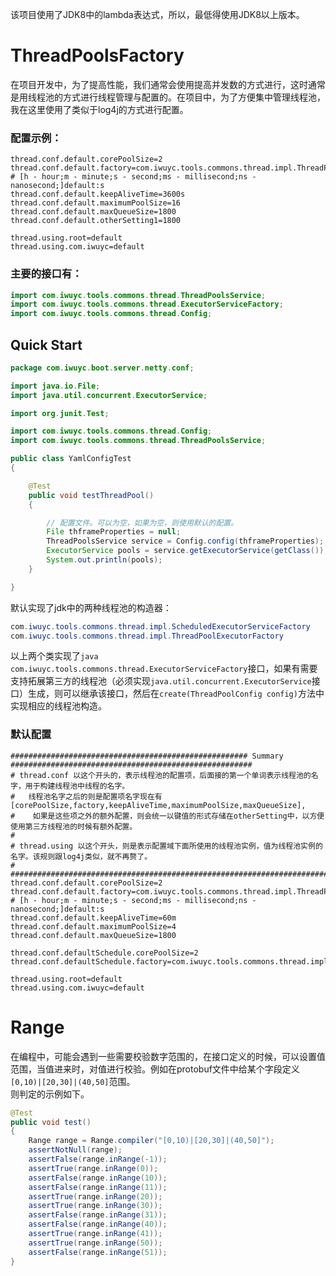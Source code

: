 该项目使用了JDK8中的lambda表达式，所以，最低得使用JDK8以上版本。

# ThreadPoolsFactory
在项目开发中，为了提高性能，我们通常会使用提高并发数的方式进行，这时通常是用线程池的方式进行线程管理与配置的。在项目中，为了方便集中管理线程池，我在这里使用了类似于log4j的方式进行配置。
### 配置示例：
```properties
thread.conf.default.corePoolSize=2
thread.conf.default.factory=com.iwuyc.tools.commons.thread.impl.ThreadPoolExecutorFactory
# [h - hour;m - minute;s - second;ms - millisecond;ns - nanosecond;]default:s
thread.conf.default.keepAliveTime=3600s
thread.conf.default.maximumPoolSize=16
thread.conf.default.maxQueueSize=1800
thread.conf.default.otherSetting1=1800

thread.using.root=default
thread.using.com.iwuyc=default
```
### 主要的接口有：
```java
import com.iwuyc.tools.commons.thread.ThreadPoolsService;
import com.iwuyc.tools.commons.thread.ExecutorServiceFactory;
import com.iwuyc.tools.commons.thread.Config;

```

## Quick Start
```java
package com.iwuyc.boot.server.netty.conf;

import java.io.File;
import java.util.concurrent.ExecutorService;

import org.junit.Test;

import com.iwuyc.tools.commons.thread.Config;
import com.iwuyc.tools.commons.thread.ThreadPoolsService;

public class YamlConfigTest
{

    @Test
    public void testThreadPool()
    {

        // 配置文件。可以为空，如果为空，则使用默认的配置。
        File thframeProperties = null;
        ThreadPoolsService service = Config.config(thframeProperties);
        ExecutorService pools = service.getExecutorService(getClass());
        System.out.println(pools);
    }

}

```
默认实现了jdk中的两种线程池的构造器：
```java
com.iwuyc.tools.commons.thread.impl.ScheduledExecutorServiceFactory
com.iwuyc.tools.commons.thread.impl.ThreadPoolExecutorFactory
```
以上两个类实现了```java com.iwuyc.tools.commons.thread.ExecutorServiceFactory```接口，如果有需要支持拓展第三方的线程池（必须实现```java.util.concurrent.ExecutorService```接口）生成，则可以继承该接口，然后在```create(ThreadPoolConfig config)```方法中实现相应的线程池构造。


### 默认配置
```properties
##################################################### Summary ######################################################
# thread.conf 以这个开头的，表示线程池的配置项，后面接的第一个单词表示线程池的名字，用于构建线程池中线程的名字。            
#   线程池名字之后的则是配置项名字现在有[corePoolSize,factory,keepAliveTime,maximumPoolSize,maxQueueSize],            
#    如果是这些项之外的额外配置，则会统一以键值的形式存储在otherSetting中，以方便使用第三方线程池的时候有额外配置。         
#                                                                                                                  
# thread.using 以这个开头，则是表示配置域下面所使用的线程池实例，值为线程池实例的名字。该规则跟log4j类似，就不再赘了。      
#                      
####################################################################################################################
thread.conf.default.corePoolSize=2
thread.conf.default.factory=com.iwuyc.tools.commons.thread.impl.ThreadPoolExecutorFactory
# [h - hour;m - minute;s - second;ms - millisecond;ns - nanosecond;]default:s
thread.conf.default.keepAliveTime=60m
thread.conf.default.maximumPoolSize=4
thread.conf.default.maxQueueSize=1800

thread.conf.defaultSchedule.corePoolSize=2
thread.conf.defaultSchedule.factory=com.iwuyc.tools.commons.thread.impl.ScheduledExecutorServiceFactory

thread.using.root=default
thread.using.com.iwuyc=default
```


# Range
在编程中，可能会遇到一些需要校验数字范围的，在接口定义的时候，可以设置值范围，当值进来时，对值进行校验。例如在protobuf文件中给某个字段定义 `` [0,10)|[20,30]|(40,50] ``范围。  
则判定的示例如下。  

```java
@Test
public void test()
{
    Range range = Range.compiler("[0,10)|[20,30]|(40,50]");
    assertNotNull(range);
    assertFalse(range.inRange(-1));
    assertTrue(range.inRange(0));
    assertFalse(range.inRange(10));
    assertFalse(range.inRange(11));
    assertTrue(range.inRange(20));
    assertTrue(range.inRange(30));
    assertFalse(range.inRange(31));
    assertFalse(range.inRange(40));
    assertTrue(range.inRange(41));
    assertTrue(range.inRange(50));
    assertFalse(range.inRange(51));
}
```
